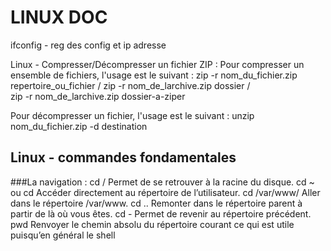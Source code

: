 # LINUX DOC

ifconfig   - reg des  config et ip adresse 

Linux - Compresser/Décompresser un fichier ZIP :
Pour compresser un ensemble de fichiers, l'usage est le suivant : 
zip -r nom_du_fichier.zip repertoire_ou_fichier  /  zip -r nom_de_larchive.zip dossier  /  
zip -r nom_de_larchive.zip dossier-a-ziper

Pour décompresser un fichier, l'usage est le suivant :
unzip nom_du_fichier.zip -d destination


## Linux - commandes fondamentales


###La navigation :
cd / Permet de se retrouver à la racine du disque.
cd ~ ou cd Accéder directement au répertoire de l’utilisateur.
cd /var/www/ Aller dans le répertoire /var/www.
cd .. Remonter dans le répertoire parent à partir de là où vous êtes.
cd - Permet de revenir au répertoire précédent.
pwd Renvoyer le chemin absolu du répertoire courant ce qui est utile puisqu’en général le shell 
